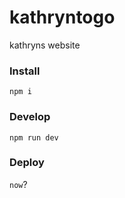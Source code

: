 # kathryntogo
kathryns website

### Install

`npm i`

### Develop

`npm run dev`

### Deploy

`now`?

